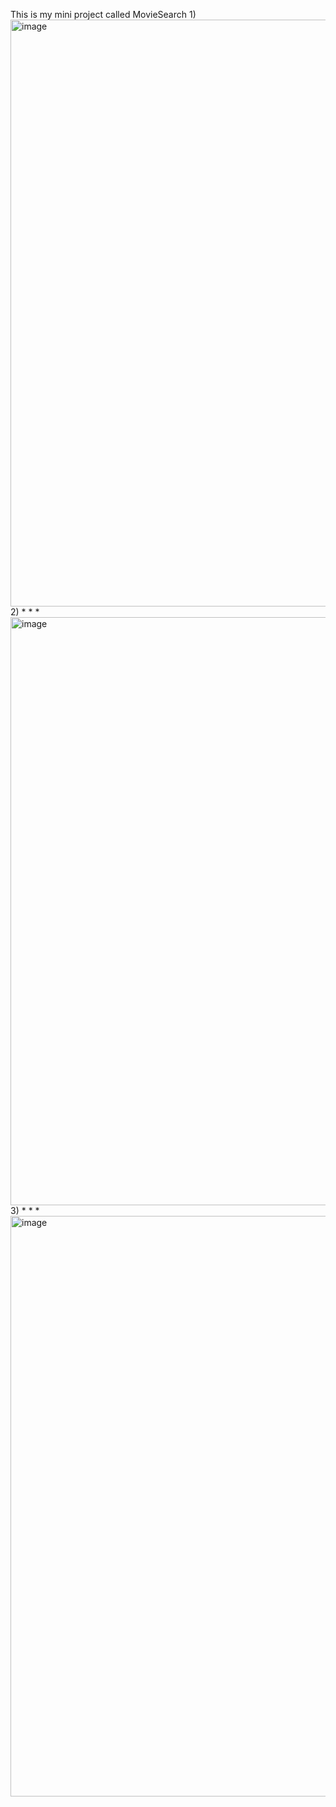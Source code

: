 This is my mini project called MovieSearch 
1)
<img width="939" alt="image" src="https://github.com/JAYDEN-GODINHO-7521/movieSearch/assets/145341820/50bcc7d9-9b9f-4cc4-9669-de3872e92b27">
2)
*
*
*
<img width="941" alt="image" src="https://github.com/JAYDEN-GODINHO-7521/movieSearch/assets/145341820/1480595f-244e-4593-bece-fb8173a04d9a">
3)
*
*
*
<img width="929" alt="image" src="https://github.com/JAYDEN-GODINHO-7521/movieSearch/assets/145341820/b843bd25-d006-47c1-b7f4-ea346e9a1bb4">
